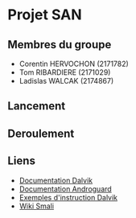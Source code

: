 # Projet SAN

## Membres du groupe
 - Corentin HERVOCHON (2171782)
 - Tom RIBARDIERE (2171029)
 - Ladislas WALCAK (2174867)

## Lancement

## Deroulement

## Liens
 - [Documentation Dalvik](https://source.android.com/devices/tech/dalvik/dalvik-bytecode)
 - [Documentation Androguard](https://androguard.readthedocs.org/)
 - [Exemples d'instruction Dalvik](http://pallergabor.uw.hu/androidblog/dalvik_opcodes.html)
 - [Wiki Smali](https://github.com/JesusFreke/smali/wiki)